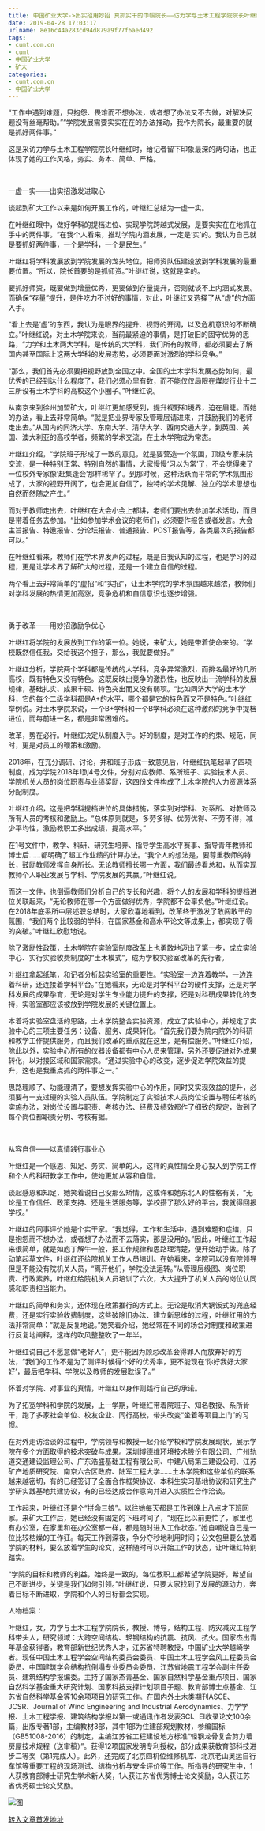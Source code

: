 ```yaml
---
title: 中国矿业大学->出实招用妙招 真抓实干的巾帼院长——访力学与土木工程学院院长叶继红 | cumt.com.cn
date: 2019-04-28 17:03:17
urlname: 8e16c44a283cd94d879a9f77f6aed492
tags: 
- cumt.com.cn
- cumt
- 中国矿业大学
- 矿大
categories:
- cumt.com.cn
- 中国矿业大学
---
```


“工作中遇到难题，只抱怨、畏难而不想办法，或者想了办法又不去做，对解决问题没有丝毫帮助。”“学院发展需要实实在在的办法推动，我作为院长，最重要的就是抓好两件事。”

这是采访力学与土木工程学院院长叶继红时，给记者留下印象最深的两句话，也正体现了她的工作风格，务实、务本、简单、严格。

  

一虚一实——出实招激发进取心

谈起到矿大工作以来是如何开展工作的，叶继红总结为一虚一实。

在叶继红眼中，做好学科的提档进位、实现学院跨越式发展，是要实实在在地抓在手中的两件事。“在我个人看来，推动学院内涵发展，一定是‘实’的。我认为自己就是要抓好两件事，一个是学科，一个是民生。”

叶继红将学科发展放到学院发展的龙头地位，把师资队伍建设放到学科发展的最重要位置。“所以，院长首要的是抓师资。”叶继红说，这就是实的。

要抓好师资，既要做到增量优秀，更要做到存量提升，否则就谈不上内涵式发展。而确保“存量”提升，是件吃力不讨好的事情，对此，叶继红又选择了从“虚”的方面入手。

“看上去是‘虚’的东西，我认为是眼界的提升、视野的开阔，以及危机意识的不断确立。”叶继红说，对土木学院来说，当前最紧迫的事情，是打破旧的固守优势的思路，“力学和土木两大学科，是传统的大学科，我们所有的教师，都必须要去了解国内甚至国际上这两大学科的发展态势，必须要面对激烈的学科竞争。”

“那么，我们首先必须要把视野放到全国之中。全国的土木学科发展态势如何，最优秀的已经到达什么程度了，我们必须心里有数，而不能仅仅局限在煤炭行业十二三所设有土木学科的高校这个小圈子。”叶继红说。

从南京来到徐州加盟矿大，叶继红更加感受到，提升视野和境界，迫在眉睫。而她的办法，看上去非常简单。“就是把业界专家及管理层请进来，并鼓励我们的老师走出去。”从国内的同济大学、东南大学、清华大学、西南交通大学，到英国、美国、澳大利亚的高校学者，频繁的学术交流，在土木学院成为常态。

叶继红介绍，“学院班子形成了一致的意见，就是要营造一个氛围，顶级专家来院交流，是一种特别正常、特别自然的事情，大家慢慢‘习以为常’了，不会觉得来了一位校外专家像‘赶集逢会’那样稀罕了。到那时候，这种活跃而平常的学术氛围形成了，大家的视野开阔了，也会更加自信了，独特的学术见解、独立的学术思想也自然而然随之产生。”

而对于教师走出去，叶继红在大会小会上都讲，老师们要出去参加学术活动，而且是带着任务去参加。“比如参加学术会议的老师们，必须要作报告或者发言。大会主旨报告、特邀报告、分论坛报告、普通报告、POST报告等，各类层次的报告都可以。”

在叶继红看来，教师们在学术界发声的过程，既是自我认知的过程，也是学习的过程，更是让学术界了解矿大的过程，还是一个建立自信的过程。

两个看上去非常简单的“虚招”和“实招”，让土木学院的学术氛围越来越浓，教师们对学科发展的热情更加高涨，竞争危机和自信意识也逐步增强。

  

勇于改革——用妙招激励争优心

叶继红将学院的发展放到工作的第一位。她说，来矿大，她是带着使命来的。“学校既然信任我，交给我这个担子，那么，我就要做好。”

叶继红分析，学院两个学科都是传统的大学科，竞争异常激烈，而排名最好的几所高校，既有特色又没有特色。这既反映出竞争的激烈性，也反映出一流学科的发展规律，基础扎实、成果丰硕、特色突出而又没有弱项。“比如同济大学的土木学科，它的每个二级学科都是A+的水平，哪个都是它的特色而又不是特色。”叶继红举例说。对土木学院来说，一个B+学科和一个B学科必须在这种激烈的竞争中提档进位，而每前进一名，都是非常困难的。

改革，势在必行。叶继红决定从制度入手。好的制度，是对工作的约束、规范，同时，更是对员工的鞭策和激励。

2018年，在充分调研、讨论，并和班子形成一致意见后，叶继红执笔起草了四项制度，成为学院2018年1到4号文件，分别对应教师、系所班子、实验技术人员、学院机关人员的岗位职责与业绩奖励，这四份文件构成了土木学院的人力资源体系分配制度。

叶继红介绍，这是把学科提档进位的具体措施，落实到对学科、对系所、对教师及所有人员的考核和激励上。“总体原则就是，多劳多得、优劳优得、不劳不得，减少平均性，激励教职工多出成绩，提高水平。”

在1号文件中，教学、科研、研究生培养、指导学生高水平赛事、指导青年教师和博士后……都明确了超工作业绩的计算办法。“我个人的想法是，要尊重教师的特长，鼓励教师发挥自身所长。无论教师擅长哪一方面，我们最终看总和，从而实现教师个人职业发展与学科、学院发展的共赢。”叶继红说。

而这一文件，也倒逼教师们分析自己的专长和兴趣，将个人的发展和学科的提档进位关联起来，“无论教师在哪一个方面做得优秀，学院都不会辜负他。”叶继红说。在2018年底系所中层述职总结时，大家欣喜地看到，改革终于激发了敢闯敢干的氛围，“我们两个比较弱的学科，在国家基金和高水平论文等成果上，都实现了零的突破。”叶继红欣慰地说。

除了激励性政策，土木学院在实验室制度改革上也勇敢地迈出了第一步，成立实验中心、实行实验收费制度的“土木模式”，成为学校实验室改革的先行者。

叶继红拿起纸笔，和记者分析起实验室的重要性。“实验室一边连着教学，一边连着科研，还连接着学科平台。”在她看来，无论是对学科平台的硬件支撑，还是对学科发展的成果孕育，无论是对学生专业能力提升的支撑，还是对科研成果转化的支持，实验室都应该被放到学院发展的关键位置上。

本着将实验室盘活的思路，土木学院整合实验资源，成立了实验中心，并规定了实验中心的三项主要任务：设备、服务、成果转化。“首先我们要为院内院外的科研和教学工作提供服务，而且我们改革的重点就在这里，是有偿服务。”叶继红介绍，除此以外，实验中心所有的仪器设备都有中心人员来管理，另外还要促进对外成果转化，以对接区域和国家需求。“通过实验中心的改变，逐步促进学院效益的提升，这也是我重点抓的两件事之一。”

思路理顺了、功能理清了，要想发挥实验中心的作用，同时又实现效益的提升，必须要有一支过硬的实验人员队伍。学院制定了实验技术人员岗位设置与聘任考核的实施办法，对岗位设置与职责、考核办法、经费及绩效都作了细致的规定，做到了每个岗位都职责分明、考核有据。

  

从容自信——以真情践行事业心

叶继红是一个感恩、知足、务实、简单的人，这样的真性情全身心投入到学院工作和个人的科研教学工作中，使她更加从容和自信。

谈起感恩和知足，她笑着说自己没那么矫情，这或许和她东北人的性格有关，“无论是工作信任、政策支持、还是生活服务等，学校搭了那么好的平台，我就得回报学校。”

叶继红的同事评价她是个实干家。“我觉得，工作和生活中，遇到难题和症结，只是抱怨而不想办法，或者想了办法而不去落实，那是没用的。”因此，叶继红工作起来很简单，就是如庖丁解牛一般，把工作规律和思路理清楚，便开始动手做。除了动笔起草文件，叶继红还给院机关工作人员培训。在她看来，学院可以没有院领导但是不能没有院机关人员，“离开他们，学院没法运转。”从管理层级图、岗位职责、行政素养，叶继红给院机关人员培训了六次，大大提升了机关人员的岗位认同感和职责担当能力。

叶继红的简单和务实，还体现在政策推行的方式上。无论是取消大锅饭式的兜底经费，还是实行实验收费制度，这些破除旧办法、建立新思维的过程，叶继红用的方法非常简单：“就是反复地说。”她笑着介绍，她经常在不同的场合对制度和政策进行反复地阐释，这样的吹风整整吹了一年半。

叶继红说自己不愿意做“老好人”，更不能因为顾忌改革会得罪人而放弃好的方法，“我们的工作不是为了测评时候得个好的优秀率，更不能现在‘你好我好大家好’，最后把学科、学院以及教师的发展耽误了。”

怀着对学院、对事业的真情，叶继红以身作则践行自己的承诺。

为了拓宽学科和学院的发展，上一学期，叶继红带着院班子、知名教授、系所骨干，跑了多家社会单位、校友企业、同行高校，带头改变“坐着等项目上门”的习惯。

在对外走访洽谈的过程中，学院领导和教授一起介绍学校和学院发展现状，展示学院在多个方面取得的技术突破与成果。深圳博德维环境技术股份有限公司、广州轨道交通建设监理公司、广东浩盛基础工程有限公司、中建八局第三建设公司、江苏矿产地质研究院、南京六合区政府、陆军工程大学……土木学院和这些单位的联系越来越密切，有的已经签订了全面合作框架协议、本科生实习基地协议和研究生产学研实践基地共建协议，有的已经达成合作意向并进入实质性合作洽谈。

工作起来，叶继红还是个“拼命三娘”。以往她每天都是工作到晚上八点才下班回家。来矿大工作后，她已经没有固定的下班时间了，“现在比以前更忙了，家里也有办公室，在家里和在办公室都一样，都是随时进入工作状态。”她自嘲说自己是一位比较枯燥的工作狂。每天工作到深夜，争分夺秒地利用时间；公文包里要么放着学院的材料，要么放着学生的论文，这样随时可以开始工作的状态，让叶继红特别踏实。

“学院的目标和教师的利益，始终是一致的，每位教职工都希望学院更好，希望自己不断进步，关键是我们如何引领。”叶继红说，只要大家找到了发展的源动力，奔着目标不断进取，学院和个人的目标都会实现。

人物档案：

叶继红，女，力学与土木工程学院院长，教授、博导，结构工程、防灾减灾工程学科带头人，研究领域：大跨空间结构、轻钢结构的抗震、抗风、抗火。国家杰出青年基金获得者，教育部新世纪优秀人才，江苏省特聘教授，中国矿业大学越崎学者。现任中国土木工程学会空间结构委员会委员、中国土木工程学会风工程委员会委员、中国建筑学会结构抗倒塌专业委员会委员、江苏省地震工程学会副主任委员、建筑结构学报编委。主持了国家杰青基金、国家自然科学基金重点项目、国家自然科学基金重大研究计划、国家科技支撑计划项目子题、教育部博士点基金、江苏省自然科学基金等10余项项目的研究工作。在国内外土木类期刊ASCE、JCSR、Journal of Wind Engineering and Industrial Aerodynamics、力学学报、土木工程学报、建筑结构学报以第一或通讯作者发表SCI、EI收录论文100余篇，出版专著1部，主编教材3部，其中1部为住建部规划教材，参编国标（GB51008-2016）的制定，主编江苏省工程建设地方标准“轻钢龙骨复合剪力墙房屋技术规程（送审稿）”。获得12项国家发明专利授权，部分成果获教育部科技进步二等奖（第1完成人）。此外，还完成了北京四机位维修机库、北京老山奥运自行车馆等重要工程的现场测试、结构分析与安全评价等工作。所指导的研究生中，1人获教育部博士研究生学术新人奖，1人获江苏省优秀博士论文奖励，3人获江苏省优秀硕士论文奖励。

![图](http://xwzx.cumt.edu.cn/_upload/article/images/9c/65/a6f54db1482d854ce3d90d260ac5/5ee04990-aeab-4c62-917c-9c916bf3203d.jpg)

[转入文章首发地址](http://xwzx.cumt.edu.cn/f0/d5/c521a520405/page.htm)